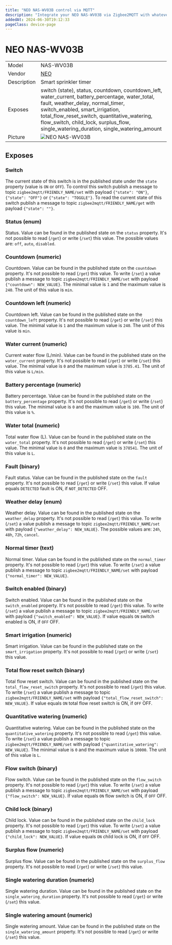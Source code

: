 ```yaml
---
title: "NEO NAS-WV03B control via MQTT"
description: "Integrate your NEO NAS-WV03B via Zigbee2MQTT with whatever smart home infrastructure you are using without the vendor's bridge or gateway."
addedAt: 2024-06-30T19:12:33
pageClass: device-page
---
```


<!-- !!!! -->
<!-- ATTENTION: This file is auto-generated through docgen! -->
<!-- You can only edit the "Notes"-Section between the two comment lines "Notes BEGIN" and "Notes END". -->
<!-- Do not use h1 or h2 heading within "## Notes"-Section. -->
<!-- !!!! -->

# NEO NAS-WV03B

|     |     |
|-----|-----|
| Model | NAS-WV03B  |
| Vendor  | [NEO](/supported-devices/#v=NEO)  |
| Description | Smart sprinkler timer |
| Exposes | switch (state), status, countdown, countdown_left, water_current, battery_percentage, water_total, fault, weather_delay, normal_timer, switch_enabled, smart_irrigation, total_flow_reset_switch, quantitative_watering, flow_switch, child_lock, surplus_flow, single_watering_duration, single_watering_amount |
| Picture | ![NEO NAS-WV03B](https://www.zigbee2mqtt.io/images/devices/NAS-WV03B.png) |


<!-- Notes BEGIN: You can edit here. Add "## Notes" headline if not already present. -->


<!-- Notes END: Do not edit below this line -->




## Exposes

### Switch 
The current state of this switch is in the published state under the `state` property (value is `ON` or `OFF`).
To control this switch publish a message to topic `zigbee2mqtt/FRIENDLY_NAME/set` with payload `{"state": "ON"}`, `{"state": "OFF"}` or `{"state": "TOGGLE"}`.
To read the current state of this switch publish a message to topic `zigbee2mqtt/FRIENDLY_NAME/get` with payload `{"state": ""}`.

### Status (enum)
Status.
Value can be found in the published state on the `status` property.
It's not possible to read (`/get`) or write (`/set`) this value.
The possible values are: `off`, `auto`, `disabled`.

### Countdown (numeric)
Countdown.
Value can be found in the published state on the `countdown` property.
It's not possible to read (`/get`) this value.
To write (`/set`) a value publish a message to topic `zigbee2mqtt/FRIENDLY_NAME/set` with payload `{"countdown": NEW_VALUE}`.
The minimal value is `1` and the maximum value is `240`.
The unit of this value is `min`.

### Countdown left (numeric)
Countdown left.
Value can be found in the published state on the `countdown_left` property.
It's not possible to read (`/get`) or write (`/set`) this value.
The minimal value is `1` and the maximum value is `240`.
The unit of this value is `min`.

### Water current (numeric)
Current water flow (L/min).
Value can be found in the published state on the `water_current` property.
It's not possible to read (`/get`) or write (`/set`) this value.
The minimal value is `0` and the maximum value is `3785.41`.
The unit of this value is `L/min`.

### Battery percentage (numeric)
Battery percentage.
Value can be found in the published state on the `battery_percentage` property.
It's not possible to read (`/get`) or write (`/set`) this value.
The minimal value is `0` and the maximum value is `100`.
The unit of this value is `%`.

### Water total (numeric)
Total water flow (L).
Value can be found in the published state on the `water_total` property.
It's not possible to read (`/get`) or write (`/set`) this value.
The minimal value is `0` and the maximum value is `378541`.
The unit of this value is `L`.

### Fault (binary)
Fault status.
Value can be found in the published state on the `fault` property.
It's not possible to read (`/get`) or write (`/set`) this value.
If value equals `DETECTED` fault is ON, if `NOT_DETECTED` OFF.

### Weather delay (enum)
Weather delay.
Value can be found in the published state on the `weather_delay` property.
It's not possible to read (`/get`) this value.
To write (`/set`) a value publish a message to topic `zigbee2mqtt/FRIENDLY_NAME/set` with payload `{"weather_delay": NEW_VALUE}`.
The possible values are: `24h`, `48h`, `72h`, `cancel`.

### Normal timer (text)
Normal timer.
Value can be found in the published state on the `normal_timer` property.
It's not possible to read (`/get`) this value.
To write (`/set`) a value publish a message to topic `zigbee2mqtt/FRIENDLY_NAME/set` with payload `{"normal_timer": NEW_VALUE}`.

### Switch enabled (binary)
Switch enabled.
Value can be found in the published state on the `switch_enabled` property.
It's not possible to read (`/get`) this value.
To write (`/set`) a value publish a message to topic `zigbee2mqtt/FRIENDLY_NAME/set` with payload `{"switch_enabled": NEW_VALUE}`.
If value equals `ON` switch enabled is ON, if `OFF` OFF.

### Smart irrigation (numeric)
Smart irrigation.
Value can be found in the published state on the `smart_irrigation` property.
It's not possible to read (`/get`) or write (`/set`) this value.

### Total flow reset switch (binary)
Total flow reset switch.
Value can be found in the published state on the `total_flow_reset_switch` property.
It's not possible to read (`/get`) this value.
To write (`/set`) a value publish a message to topic `zigbee2mqtt/FRIENDLY_NAME/set` with payload `{"total_flow_reset_switch": NEW_VALUE}`.
If value equals `ON` total flow reset switch is ON, if `OFF` OFF.

### Quantitative watering (numeric)
Quantitative watering.
Value can be found in the published state on the `quantitative_watering` property.
It's not possible to read (`/get`) this value.
To write (`/set`) a value publish a message to topic `zigbee2mqtt/FRIENDLY_NAME/set` with payload `{"quantitative_watering": NEW_VALUE}`.
The minimal value is `0` and the maximum value is `10000`.
The unit of this value is `L`.

### Flow switch (binary)
Flow switch.
Value can be found in the published state on the `flow_switch` property.
It's not possible to read (`/get`) this value.
To write (`/set`) a value publish a message to topic `zigbee2mqtt/FRIENDLY_NAME/set` with payload `{"flow_switch": NEW_VALUE}`.
If value equals `ON` flow switch is ON, if `OFF` OFF.

### Child lock (binary)
Child lock.
Value can be found in the published state on the `child_lock` property.
It's not possible to read (`/get`) this value.
To write (`/set`) a value publish a message to topic `zigbee2mqtt/FRIENDLY_NAME/set` with payload `{"child_lock": NEW_VALUE}`.
If value equals `ON` child lock is ON, if `OFF` OFF.

### Surplus flow (numeric)
Surplus flow.
Value can be found in the published state on the `surplus_flow` property.
It's not possible to read (`/get`) or write (`/set`) this value.

### Single watering duration (numeric)
Single watering duration.
Value can be found in the published state on the `single_watering_duration` property.
It's not possible to read (`/get`) or write (`/set`) this value.

### Single watering amount (numeric)
Single watering amount.
Value can be found in the published state on the `single_watering_amount` property.
It's not possible to read (`/get`) or write (`/set`) this value.

